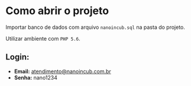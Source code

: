 # Como abrir o projeto

Importar banco de dados com arquivo `nanoincub.sql` na pasta do projeto.

Utilizar ambiente com `PHP 5.6`.

## Login:

- **Email:** atendimento@nanoincub.com.br
- **Senha:** nano1234